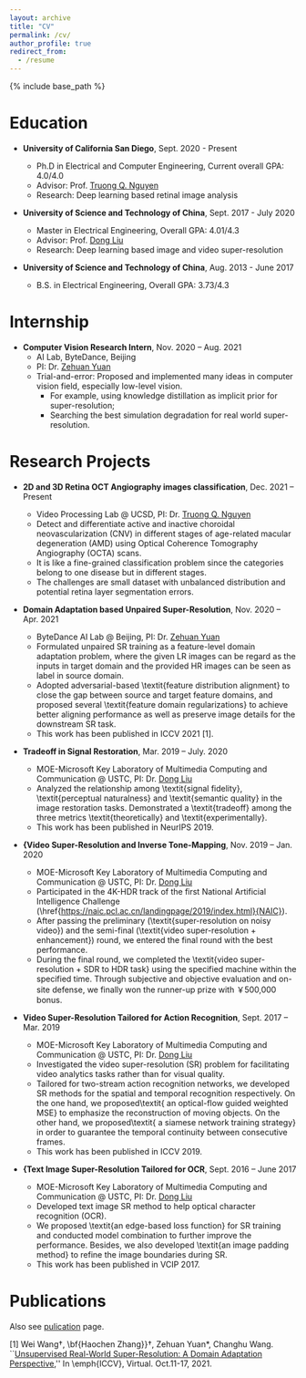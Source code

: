 ```yaml
---
layout: archive
title: "CV"
permalink: /cv/
author_profile: true
redirect_from:
  - /resume
---
```


{% include base_path %}

Education
======
* **University of California San Diego**, Sept. 2020 - Present
  * Ph.D in Electrical and Computer Engineering, Current overall GPA: 4.0/4.0
  * Advisor: Prof. [Truong Q. Nguyen](http://jacobsschool.ucsd.edu/faculty/faculty_bios/index.sfe?fmp_recid=48)
  * Research: Deep learning based retinal image analysis

* **University of Science and Technology of China**, Sept. 2017 - July 2020
  * Master in Electrical Engineering, Overall GPA: 4.01/4.3
  * Advisor: Prof. [Dong Liu](https://faculty.ustc.edu.cn/dongeliu/en/index/85593/list/index.htm)
  * Research: Deep learning based image and video super-resolution

* **University of Science and Technology of China**, Aug. 2013 - June 2017
  * B.S. in Electrical Engineering, Overall GPA: 3.73/4.3



Internship
======
* **Computer Vision Research Intern**, Nov. 2020 – Aug. 2021
  * AI Lab, ByteDance, Beijing
  * PI: Dr. [Zehuan Yuan](https://shallowyuan.github.io/)
  * Trial-and-error: Proposed and implemented many ideas in computer vision field, especially low-level vision. 
    * For example, using knowledge distillation as implicit prior for super-resolution;
    * Searching the best simulation degradation for real world super-resolution.


Research Projects
======
* **2D and 3D Retina OCT Angiography images classification**, Dec. 2021 – Present
  * Video Processing Lab @ UCSD, PI: Dr. [Truong Q. Nguyen](http://videoprocessing.ucsd.edu/?page_id=40)
  * Detect and differentiate active and inactive choroidal neovascularization (CNV) in different stages of age-related macular degeneration (AMD) using Optical Coherence Tomography Angiography (OCTA) scans.
  * It is like a fine-grained classification problem since the categories belong to one disease but in different stages. 
  * The challenges are small dataset with unbalanced distribution and potential retina layer segmentation errors.

* **Domain Adaptation based Unpaired Super-Resolution**, Nov. 2020 – Apr. 2021
  * ByteDance AI Lab @ Beijing, PI: Dr. [Zehuan Yuan](https://shallowyuan.github.io/)
  * Formulated unpaired SR training as a feature-level domain adaptation problem, where the given LR images can be regard as the inputs in target domain and the provided HR images can be seen as label in source domain. 
  * Adopted adversarial-based \textit{feature distribution alignment} to close the gap between source and target feature domains, and proposed several \textit{feature domain regularizations} to achieve better aligning performance as well as preserve image details for the downstream SR task. 
  * This work has been published in ICCV 2021 [1].
  
* **Tradeoff in Signal Restoration**,  Mar. 2019 – July. 2020
  * MOE-Microsoft Key Laboratory of Multimedia Computing and Communication @ USTC, PI: Dr. [Dong Liu](http://staff.ustc.edu.cn/~dongeliu/)
  * Analyzed the relationship among \textit{signal fidelity}, \textit{perceptual naturalness} and \textit{semantic quality} in the image restoration tasks. Demonstrated a \textit{tradeoff} among the three metrics \textit{theoretically} and \textit{experimentally}. 
  * This work has been published in NeurIPS 2019.

* **{Video Super-Resolution and Inverse Tone-Mapping**,  Nov. 2019 – Jan. 2020
  * MOE-Microsoft Key Laboratory of Multimedia Computing and Communication @ USTC, PI: Dr. [Dong Liu](http://staff.ustc.edu.cn/~dongeliu/)
  * Participated in the 4K-HDR track of the first National Artificial Intelligence Challenge (\href{https://naic.pcl.ac.cn/landingpage/2019/index.html}{NAIC}). 
  * After passing the preliminary (\textit{super-resolution on noisy video}) and the semi-final (\textit{video super-resolution + enhancement}) round, we entered the final round with the best performance. 
  * During the final round, we completed the \textit{video super-resolution + SDR to HDR task} using the specified machine within the specified time. Through subjective and objective evaluation and on-site defense, we finally won the runner-up prize with ￥500,000 bonus.

* **Video Super-Resolution Tailored for Action Recognition**,  Sept. 2017 – Mar. 2019
  * MOE-Microsoft Key Laboratory of Multimedia Computing and Communication @ USTC, PI: Dr. [Dong Liu](http://staff.ustc.edu.cn/~dongeliu/)
  * Investigated the video super-resolution (SR) problem for facilitating video analytics tasks rather than for visual quality. 
  * Tailored for two-stream action recognition networks, we developed SR methods for the spatial and temporal recognition respectively. On the one hand, we proposed\textit{ an optical-flow guided weighted MSE} to emphasize the reconstruction of moving objects. On the other hand, we proposed\textit{ a siamese network training strategy} in order to guarantee the temporal continuity between consecutive frames. 
  * This work has been published in ICCV 2019.

* **{Text Image Super-Resolution Tailored for OCR**,  Sept. 2016 – June 2017
  * MOE-Microsoft Key Laboratory of Multimedia Computing and Communication @ USTC, PI: Dr. [Dong Liu](http://staff.ustc.edu.cn/~dongeliu/)
  * Developed text image SR method to help optical character recognition (OCR). 
  * We proposed \textit{an edge-based loss function} for SR training and conducted model combination to further improve the performance. Besides, we also developed \textit{an image padding method} to refine the image boundaries during SR. 
  * This work has been published in VCIP 2017.
  

Publications
======
Also see [pulication](https://alanzhang1995.github.io/Haochen-Zhang.github.io//publications/) page.

[1] Wei Wang$\dagger$, \bf{Haochen Zhang}}$\dagger$, Zehuan Yuan*, Changhu Wang. ``[Unsupervised Real-World Super-Resolution: A Domain Adaptation Perspective](https://openaccess.thecvf.com/content/ICCV2021/papers/Wang_Unsupervised_Real-World_Super-Resolution_A_Domain_Adaptation_Perspective_ICCV_2021_paper.pdf),'' In \emph{ICCV}, Virtual. Oct.11-17, 2021.
